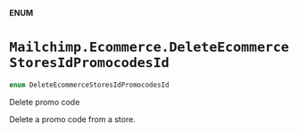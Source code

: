 **ENUM**

# `Mailchimp.Ecommerce.DeleteEcommerceStoresIdPromocodesId`

```swift
enum DeleteEcommerceStoresIdPromocodesId
```

Delete promo code

Delete a promo code from a store.
